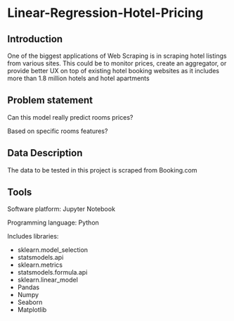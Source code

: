 # Linear-Regression-Hotel-Pricing 
## Introduction
One of the biggest applications of Web Scraping is in scraping hotel listings from various sites. This could be to monitor prices, create an aggregator, or provide better UX on top of existing hotel booking websites
as it includes more than 1.8 million hotels and hotel apartments

## Problem statement
Can this model really predict rooms prices?

Based on specific rooms features?

## Data Description
The data to be tested in this project is scraped from Booking.com

## Tools
Software platform: Jupyter Notebook

Programming language: Python

Includes libraries:

- sklearn.model_selection
- statsmodels.api
- sklearn.metrics
- statsmodels.formula.api
- sklearn.linear_model
- Pandas
- Numpy
- Seaborn
- Matplotlib
